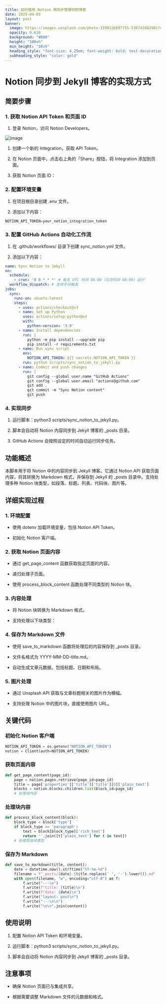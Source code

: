 ```yaml
---
title: 如何使用 Notion 来同步管理你的博客
date: 2025-04-03
layout: post
banner:
  image: https://images.unsplash.com/photo-1590326697755-5367d2d82981?crop=entropy&cs=tinysrgb&fit=max&fm=jpg&ixid=M3w2OTIwMzJ8MHwxfHJhbmRvbXx8fHx8fHx8fDE3NDM2NzU3MDV8&ixlib=rb-4.0.3&q=80&w=1080
  opacity: 0.618
  background: "#000"
  height: "100vh"
  min_height: "38vh"
  heading_style: "font-size: 4.25em; font-weight: bold; text-decoration: underline"
  subheading_style: "color: gold"
---
```


# Notion 同步到 Jekyll 博客的实现方式

## 简要步骤

### 1. 获取 Notion API Token 和页面 ID

1. 登录 Notion，访问 Notion Developers。

![image](https://prod-files-secure.s3.us-west-2.amazonaws.com/a7a0cc5a-89b9-4cda-8686-1fba0ca52f40/d19c1afe-dea5-4312-9333-786b0ba83054/image.png?X-Amz-Algorithm=AWS4-HMAC-SHA256&X-Amz-Content-Sha256=UNSIGNED-PAYLOAD&X-Amz-Credential=ASIAZI2LB466QEKZNQA2%2F20250403%2Fus-west-2%2Fs3%2Faws4_request&X-Amz-Date=20250403T102145Z&X-Amz-Expires=3600&X-Amz-Security-Token=IQoJb3JpZ2luX2VjEIL%2F%2F%2F%2F%2F%2F%2F%2F%2F%2FwEaCXVzLXdlc3QtMiJHMEUCIQDvp0lYNbLPfhYSzoahdwtHADL6wUHE8RufxKWZVmL9JgIgKv83%2FgUG94Cv3aW5p0BJd02EOoFyqwLWW2N3ZYgEovwqiAQI6%2F%2F%2F%2F%2F%2F%2F%2F%2F%2F%2FARAAGgw2Mzc0MjMxODM4MDUiDDtitxHnijF3CqRxcircA%2BtvV75vVyFGCGnf%2BEeFLryS3NuouBHr8Nmg6O8quQ6eArUSFynoeocYqsv45wFUIE7ymuGNfURAR2%2FGBb9xpUCFSzEkTRijNzYSt9n1pO02L2ImwrIuEq7u5qik84GHBQSycfLV9xZXAo50Koyey8lcg%2B8y1whsSvv2QZxooq7ol81JCeqsUwAfZlaWXmQ84xBpgIiPhHgYsPj8xwCZsRMIJwkmJuF6CVsqIQzHXqbhFwa%2B22IA7bDXJtjzMF4ifUviUnZwtJb3Ktin%2FUZhZp5jRbIaPXKbchQAGWpR3KW%2FNiznd9Iyjxt5eibY%2FcSdboaa%2BJRJsgaGHV%2FnZjsLwaoPGFzUYoi2jg%2FfTno2sZ0W1WmfAFfhBp4SzGnVF%2Bg86DW4QVJVqxlw%2Frt7lf2RkiaJAe8bUddrPn6SdrxKjM5ZLrvPENsTiaoCXCmxzac4t5VNUYxpuMM%2FpQuaJRzEOJ%2BWfiBFaFJ5Fk9S4dytZQZ0iux9uzonQ9IcypA%2B1fduw43eVwQTPFwk6U8LOsJPVBUAQy2Jbqv0ISztxmPgMzJwob0bCA%2BP8ZWu5METwJFdH3H2XYOAoLChPodpC3LeAnlQ9TvAXUfJ8oAPESfOFPSBP0aiijwgGvGgq4bTMN6wub8GOqUBD%2FNEcN5%2B0fz82u7XXGR1393MAcUvNO9hgWgQgFfkcRwQt7c4b%2Bp%2BTm08DMzmzZ1MRoWcjdIIjcKb5f%2BGTfgThAHzxeH5m31kmdPPsWrjlfsogDjQSE5n24XXVirOGTpdavRgh9kxJMXVTThNjGoqe%2BTp%2B%2BxyAct93DyJ%2ByzL7lQmvLS4wbkD%2F%2BQ9iQmrZapiyu%2Bj0qY9RiJ6lmxKmTf7sF6bcYFc&X-Amz-Signature=20172970cccc486fe694c5a73ef7c5103a7e4c5fb46e3254cb5c08b3f50cd4ea&X-Amz-SignedHeaders=host&x-id=GetObject)

1. 创建一个新的 Integration，获取 API Token。

1. 在 Notion 页面中，点击右上角的「Share」按钮，将 Integration 添加到页面。

1. 获取 Notion 页面 ID：


### 2. 配置环境变量

1. 在项目根目录创建 .env 文件。

1. 添加以下内容：

```javascript
NOTION_API_TOKEN=your_notion_integration_token
```

### 3. 配置 GitHub Actions 自动化工作流

1. 在 .github/workflows/ 目录下创建 sync_notion.yml 文件。

1. 添加以下内容：

```yaml
name: Sync Notion to Jekyll
on:
  schedule:
    - cron: '0 0 * * *' # 每天 UTC 时间 00:00（北京时间 08:00）运行
  workflow_dispatch: # 支持手动触发
jobs:
  sync:
    runs-on: ubuntu-latest
    steps:
      - uses: actions/checkout@v3
      - name: Set up Python
        uses: actions/setup-python@v4
        with:
          python-version: '3.9'
      - name: Install dependencies
        run: |
          python -m pip install --upgrade pip
          pip install -r requirements.txt
      - name: Run sync script
        env:
          NOTION_API_TOKEN: ${{ secrets.NOTION_API_TOKEN }}
        run: python scripts/sync_notion_to_jekyll.py
      - name: Commit and push changes
        run: |
          git config --global user.name "GitHub Actions"
          git config --global user.email "actions@github.com"
          git add .
          git commit -m "Sync Notion content"
          git push
```

### 4. 实现同步

1. 运行脚本：python3 scripts/sync_notion_to_jekyll.py。

1. 脚本会自动将 Notion 内容同步到 Jekyll 博客的 _posts 目录。

1. GitHub Actions 会按照设定的时间自动运行同步任务。

## 功能概述

本脚本用于将 Notion 中的内容同步到 Jekyll 博客。它通过 Notion API 获取页面内容，将其转换为 Markdown 格式，并保存到 Jekyll 的 _posts 目录中。支持处理多种 Notion 块类型，如段落、标题、列表、代码块、图片等。

## 详细实现过程

### 1. 环境配置

- 使用 dotenv 加载环境变量，包括 Notion API Token。

- 初始化 Notion 客户端。

### 2. 获取 Notion 页面内容

- 通过 get_page_content 函数获取指定页面的内容。

- 递归处理子页面。

- 使用 process_block_content 函数处理不同类型的 Notion 块。

### 3. 内容处理

- 将 Notion 块转换为 Markdown 格式。

- 支持处理以下块类型：


### 4. 保存为 Markdown 文件

- 使用 save_to_markdown 函数将处理后的内容保存到 _posts 目录。

- 文件名格式为 YYYY-MM-DD-title.md。

- 自动生成文章元数据，包括标题、日期和布局。

### 5. 图片处理

- 通过 Unsplash API 获取与文章标题相关的图片作为横幅。

- 支持处理 Notion 中的图片块，直接使用图片 URL。

## 关键代码

### 初始化 Notion 客户端

```python
NOTION_API_TOKEN = os.getenv("NOTION_API_TOKEN")
notion = Client(auth=NOTION_API_TOKEN)
```

### 获取页面内容

```python
def get_page_content(page_id):
    page = notion.pages.retrieve(page_id=page_id)
    title = page['properties']['title']['title'][0]['plain_text']
    blocks = notion.blocks.children.list(block_id=page_id)
    # 处理块内容
```

### 处理块内容

```python
def process_block_content(block):
    block_type = block['type']
    if block_type == 'paragraph':
        text = block[block_type]['rich_text']
        return ''.join([t['plain_text'] for t in text])
    # 处理其他块类型
```

### 保存为 Markdown

```python
def save_to_markdown(title, content):
    date = datetime.now().strftime("%Y-%m-%d")
    filename = f"_posts/{date}-{title.replace(' ', '-').lower()}.md"
    with open(filename, "w", encoding="utf-8") as f:
        f.write("---\n")
        f.write(f"title: {title}\n")
        f.write(f"date: {date}\n")
        f.write("layout: post\n")
        f.write("---\n\n")
        f.write("\n\n".join(content))
```

## 使用说明

1. 配置 Notion API Token 和环境变量。

1. 运行脚本：python3 scripts/sync_notion_to_jekyll.py。

1. 脚本会自动将 Notion 内容同步到 Jekyll 博客的 _posts 目录。

## 注意事项

- 确保 Notion 页面已与集成共享。

- 根据需要调整 Markdown 文件的元数据和格式。